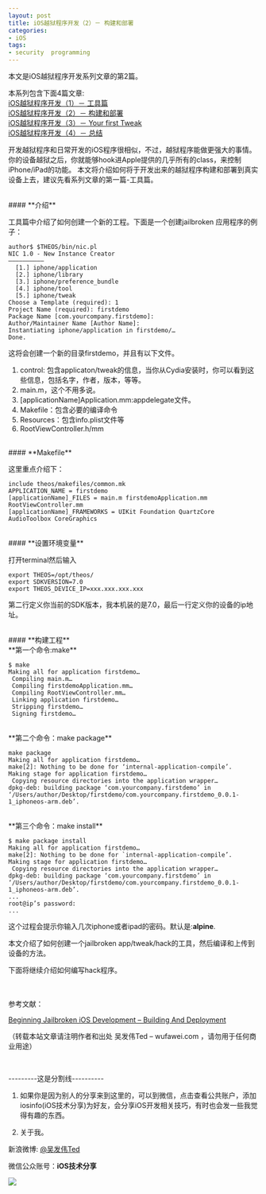 ```yaml
---
layout: post  
title: iOS越狱程序开发（2）－ 构建和部署  
categories:  
- iOS  
tags:    
- security  programming
---   
```

 
本文是iOS越狱程序开发系列文章的第2篇。

本系列包含下面4篇文章:  
[iOS越狱程序开发（1）－ 工具篇](http://wufawei.com/2013/08/iOS-jailbroken-programming-1/)        
[iOS越狱程序开发（2）－ 构建和部署 ](http://wufawei.com/2013/08/iOS-jailbroken-programming-2/)  
[iOS越狱程序开发（3）－ Your first Tweak](http://wufawei.com/2013/08/iOS-jailbroken-programming-3/)   
[iOS越狱程序开发（4）－ 总结](http://wufawei.com/2013/08/iOS-jailbroken-programming-4/)


开发越狱程序和日常开发的iOS程序很相似，不过，越狱程序能做更强大的事情。你的设备越狱之后，你就能够hook进Apple提供的几乎所有的class，来控制iPhone/iPad的功能。
本文将介绍如何将于开发出来的越狱程序构建和部署到真实设备上去，建议先看系列文章的第一篇-工具篇。

<br/>
#### **介绍**

工具篇中介绍了如何创建一个新的工程。下面是一个创建jailbroken 应用程序的例子：

    author$ $THEOS/bin/nic.pl
    NIC 1.0 - New Instance Creator
    ——————————
      [1.] iphone/application
      [2.] iphone/library
      [3.] iphone/preference_bundle
      [4.] iphone/tool
      [5.] iphone/tweak
    Choose a Template (required): 1
    Project Name (required): firstdemo
    Package Name [com.yourcompany.firstdemo]: 
    Author/Maintainer Name [Author Name]: 
    Instantiating iphone/application in firstdemo/…
    Done.


这将会创建一个新的目录firstdemo，并且有以下文件。
1. control: 包含applicaton/tweak的信息，当你从Cydia安装时，你可以看到这些信息，包括名字，作者，版本，等等。
2. main.m，这个不用多说。
3. [applicationName]Application.mm:appdelegate文件。
4. Makefile：包含必要的编译命令
5. Resources：包含info.plist文件等
6. RootViewController.h/mm


<br/>
#### **Makefile**

这里重点介绍下：  

    include theos/makefiles/common.mk  
    APPLICATION_NAME = firstdemo  
    [applicationName]_FILES = main.m firstdemoApplication.mm RootViewController.mm  
    [applicationName]_FRAMEWORKS = UIKit Foundation QuartzCore AudioToolbox CoreGraphics

<br/>
#### **设置环境变量**

打开terminal然后输入

    export THEOS=/opt/theos/
    export SDKVERSION=7.0
    export THEOS_DEVICE_IP=xxx.xxx.xxx.xxx

第二行定义你当前的SDK版本，我本机装的是7.0，最后一行定义你的设备的ip地址。

<br/>
#### **构建工程**

<br/>
**第一个命令:make**

    $ make
    Making all for application firstdemo…
     Compiling main.m…
     Compiling firstdemoApplication.mm…
     Compiling RootViewController.mm…
     Linking application firstdemo…
     Stripping firstdemo…
     Signing firstdemo…

<br/>
**第二个命令：make package**


    make package
    Making all for application firstdemo…
    make[2]: Nothing to be done for ‘internal-application-compile’.
    Making stage for application firstdemo…
     Copying resource directories into the application wrapper…
    dpkg-deb: building package ‘com.yourcompany.firstdemo’ in ‘/Users/author/Desktop/firstdemo/com.yourcompany.firstdemo_0.0.1-1_iphoneos-arm.deb’.

<br/>
**第三个命令：make install**


    $ make package install
    Making all for application firstdemo…
    make[2]: Nothing to be done for `internal-application-compile’.
    Making stage for application firstdemo…
     Copying resource directories into the application wrapper…
    dpkg-deb: building package ‘com.yourcompany.firstdemo’ in ‘/Users/author/Desktop/firstdemo/com.yourcompany.firstdemo_0.0.1-1_iphoneos-arm.deb’.
    ...
    root@ip’s password: 
    ...

   
   这个过程会提示你输入几次iphone或者ipad的密码。默认是:**alpine**.



本文介绍了如何创建一个jailbroken app/tweak/hack的工具，然后编译和上传到设备的方法。


下面将继续介绍如何编写hack程序。



<br/><br/>
参考文献：

[Beginning Jailbroken iOS Development – Building And Deployment](http://brandontreb.com/beginning-jailbroken-ios-development-building-and-deployment)

（转载本站文章请注明作者和出处 吴发伟Ted – wufawei.com ，请勿用于任何商业用途）

<br />


---------这是分割线----------
<br />

1) 如果你是因为别人的分享来到这里的，可以到微信，点击查看公共账户，添加
   iosinfo(iOS技术分享)为好友，会分享iOS开发相关技巧，有时也会发一些我觉得有趣的东西。

  
2)  关于我。  

新浪微博: [@吴发伟Ted](http://weibo.com/wufawei)


微信公众账号：**iOS技术分享**

![](http://farm3.staticflickr.com/2826/10855679484_56b7429bd6.jpg)